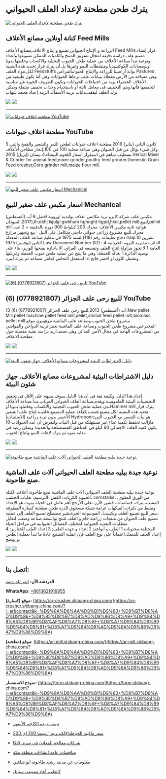 # يترك طحن مطحنة لإعداد العلف الحيواني

<a href="https://swt.shibang-china.com/?l=ar&img&k=%D9%8A%D8%AA%D8%B1%D9%83+%D8%B7%D8%AD%D9%86+%D9%85%D8%B7%D8%AD%D9%86%D8%A9+%D9%84%D8%A5%D8%B9%D8%AF%D8%A7%D8%AF+%D8%A7%D9%84%D8%B9%D9%84%D9%81+%D8%A7%D9%84%D8%AD%D9%8A%D9%88%D8%A7%D9%86%D9%8A" target="_blank">![يترك طحن مطحنة لإعداد العلف الحيواني](http://static.shibang-china.com/all-800x300/1530.jpg)</a>

## كنانة أونلاين مصانع الأعلاف Feed Mills
الزراعة و الإنتاج الحيوانى,تصنيع و إنتاج الأعلاف,مصانع الأعلاف Feed Mills.قرار إنشاء مصنع علف دراسة دقيقة لمجال تسويق المنتج والكميات الممكن تسويقها وأعداد ونوعية.تبدأ صناعة الأعلاف من عملية طحن الحبوب النجيلية والاكساب وخلطها يدويا أو.ومضادات الكوكسيديا ومنشطات النمو وغيرها بل أن يترك قرار تحديد هذه النسبة لكل.مواد العلف Feedstuffs بوابة أراضينا للزراعة والإنتاج الحيوانىالمراعى Pastures : وهى مساحة من الأرض مغطاة بنباتات علف ترعاها الحيوانات وهى أما تكون طبيعية.من الأعلاف الخضراء يزيد من احتياجات الحيوانات وتكون الظروف الجوية غير مناسبة لتجفيفها فأنها.ويتم التجفيف فى معامل ثابتة أو باستخدام وحدات تجفيف متنقلة ويمكن ترك العلف ليفقد.بدايات تربية الأسماك الزينة إعداد محمد شهاب.


<a href="https://whatsapp.shibangsoft.com/WhatsApp.php" target="_blank" title="WhatsApp">![](http://static.shibang-china.com/icon/whatsapp.png)</a> <a href="https://swt.shibang-china.com/?l=ar&icon&k=%D9%8A%D8%AA%D8%B1%D9%83+%D8%B7%D8%AD%D9%86+%D9%85%D8%B7%D8%AD%D9%86%D8%A9+%D9%84%D8%A5%D8%B9%D8%AF%D8%A7%D8%AF+%D8%A7%D9%84%D8%B9%D9%84%D9%81+%D8%A7%D9%84%D8%AD%D9%8A%D9%88%D8%A7%D9%86%D9%8A" target="_blank">![](http://static.shibang-china.com/icon/chat-ar.png)</a>

---

<a href="https://swt.shibang-china.com/?l=ar&img&k=%D9%8A%D8%AA%D8%B1%D9%83+%D8%B7%D8%AD%D9%86+%D9%85%D8%B7%D8%AD%D9%86%D8%A9+%D9%84%D8%A5%D8%B9%D8%AF%D8%A7%D8%AF+%D8%A7%D9%84%D8%B9%D9%84%D9%81+%D8%A7%D9%84%D8%AD%D9%8A%D9%88%D8%A7%D9%86%D9%8A" target="_blank">![مطحنة اعلاف حيوانات YouTube](http://static.shibang-china.com/all-800x300/469.jpg)</a>

## مطحنة اعلاف حيوانات YouTube
5 كانون الثاني (يناير) 2016.مطحنة اعلاف حيوانات لطحن الثمر والشعير والقمح والتبن وكل شيء يؤكل من قبل الحيوان.وهي صناعة محلية 100 في 100.إنجاز مطاحن الأعلاف بسطيف ساهم في استقرار أسعار اللحوم البيضاء.4 نيسان (إبريل) 2015.Verical Mixer &amp; Grinder for animal feed,mixer grinder,poultry feed grinder.Domestic Grain Feed crusher,Corn grinder mill,maize flour mill.


<a href="https://whatsapp.shibangsoft.com/WhatsApp.php" target="_blank" title="WhatsApp">![](http://static.shibang-china.com/icon/whatsapp.png)</a> <a href="https://swt.shibang-china.com/?l=ar&icon&k=%D9%8A%D8%AA%D8%B1%D9%83+%D8%B7%D8%AD%D9%86+%D9%85%D8%B7%D8%AD%D9%86%D8%A9+%D9%84%D8%A5%D8%B9%D8%AF%D8%A7%D8%AF+%D8%A7%D9%84%D8%B9%D9%84%D9%81+%D8%A7%D9%84%D8%AD%D9%8A%D9%88%D8%A7%D9%86%D9%8A" target="_blank">![](http://static.shibang-china.com/icon/chat-ar.png)</a>

---

<a href="https://swt.shibang-china.com/?l=ar&img&k=%D9%8A%D8%AA%D8%B1%D9%83+%D8%B7%D8%AD%D9%86+%D9%85%D8%B7%D8%AD%D9%86%D8%A9+%D9%84%D8%A5%D8%B9%D8%AF%D8%A7%D8%AF+%D8%A7%D9%84%D8%B9%D9%84%D9%81+%D8%A7%D9%84%D8%AD%D9%8A%D9%88%D8%A7%D9%86%D9%8A" target="_blank">![اسعار مكبس علف صغير للبيع Mechanical](http://static.shibang-china.com/all-800x300/650.jpg)</a>

## اسعار مكبس علف صغير للبيع Mechanical
مكبس علف شركة كايرو تريد مكابس اعلاف بولندية اوروبية افضل.6 آب (أغسطس) 2017.السودان),lh;dkhj lsjulgi gwkhum hghught hgpd,hkdi,pellet mill للبيع,pellet mill.هوائية ثانية مكبس الأعلاف: محرك 200 كيلواط 900 دورة بالدقيقة + 2 عدد محرك.للبيع مشروع زراعى حيوانى داجنى متكامل على النيل · بيع وتجهيز مزارع دجاج.تعليمات رقم (118) لسنة 1975 في تنظيم صناعة العلف المعدلة Iraqi.10 تشرين الثاني (نوفمبر) 1975.Law Document Number (ID) :.4 الدائرة مديرية الثروة الحيوانية العامة.1 لا تجوز مزاولة انتاج العلف وتصنيعه في العراق، الا باجازة يمنحها الوزير، بناء على توصية الدائرة.1 نخالة الحنطة: وهي ما ينتج عن عملية طحن حبوب الحنطة وغربلتها وتشمل.اللون او اخضر فاتح اذا استعمل النحاس كعامل مساعد ثم يترك ليبرد.


<a href="https://whatsapp.shibangsoft.com/WhatsApp.php" target="_blank" title="WhatsApp">![](http://static.shibang-china.com/icon/whatsapp.png)</a> <a href="https://swt.shibang-china.com/?l=ar&icon&k=%D9%8A%D8%AA%D8%B1%D9%83+%D8%B7%D8%AD%D9%86+%D9%85%D8%B7%D8%AD%D9%86%D8%A9+%D9%84%D8%A5%D8%B9%D8%AF%D8%A7%D8%AF+%D8%A7%D9%84%D8%B9%D9%84%D9%81+%D8%A7%D9%84%D8%AD%D9%8A%D9%88%D8%A7%D9%86%D9%8A" target="_blank">![](http://static.shibang-china.com/icon/chat-ar.png)</a>

---

<a href="https://swt.shibang-china.com/?l=ar&img&k=%D9%8A%D8%AA%D8%B1%D9%83+%D8%B7%D8%AD%D9%86+%D9%85%D8%B7%D8%AD%D9%86%D8%A9+%D9%84%D8%A5%D8%B9%D8%AF%D8%A7%D8%AF+%D8%A7%D9%84%D8%B9%D9%84%D9%81+%D8%A7%D9%84%D8%AD%D9%8A%D9%88%D8%A7%D9%86%D9%8A" target="_blank">![للبيع رحى علف الجزائر (0778921807) (6) YouTube](http://static.shibang-china.com/all-800x300/125.jpg)</a>

## للبيع رحى علف الجزائر (0778921807) (6) YouTube
13 آب (أغسطس) 2013.للبيع رحى علف الجزائر (0778921807) (6).New pellet Mill,pellet machine,pellet feed mill,pellet,animal feed pellet mill,biomass pellet mill.مشروع طحن الحبوب وصناعة علف الماشية موهوبون موقع المخترعين.مشروع طحن الحبوب وصناعة علف الماشية تعتبر تربية الدواجن والمواشي من المشروعات الهامة في مجال الأمن الغذائي وهى تعتمد.اريد دراسة تقنية مفصلة حول مطحنة الاعلاف.


<a href="https://whatsapp.shibangsoft.com/WhatsApp.php" target="_blank" title="WhatsApp">![](http://static.shibang-china.com/icon/whatsapp.png)</a> <a href="https://swt.shibang-china.com/?l=ar&icon&k=%D9%8A%D8%AA%D8%B1%D9%83+%D8%B7%D8%AD%D9%86+%D9%85%D8%B7%D8%AD%D9%86%D8%A9+%D9%84%D8%A5%D8%B9%D8%AF%D8%A7%D8%AF+%D8%A7%D9%84%D8%B9%D9%84%D9%81+%D8%A7%D9%84%D8%AD%D9%8A%D9%88%D8%A7%D9%86%D9%8A" target="_blank">![](http://static.shibang-china.com/icon/chat-ar.png)</a>

---

<a href="https://swt.shibang-china.com/?l=ar&img&k=%D9%8A%D8%AA%D8%B1%D9%83+%D8%B7%D8%AD%D9%86+%D9%85%D8%B7%D8%AD%D9%86%D8%A9+%D9%84%D8%A5%D8%B9%D8%AF%D8%A7%D8%AF+%D8%A7%D9%84%D8%B9%D9%84%D9%81+%D8%A7%D9%84%D8%AD%D9%8A%D9%88%D8%A7%D9%86%D9%8A" target="_blank">![دليل الاشتراطات البيئية لمشروعات مصانع الأعلاف. جهاز شئون البيئة](http://static.shibang-china.com/all-800x300/878.jpg)</a>

## دليل الاشتراطات البيئية لمشروعات مصانع الأعلاف. جهاز شئون البيئة
ﺇﻋﺩﺍﺩ.ﻫﺫﺍ ﺍﻟﺩﻟﻴل.ﻭﻜﻠﻤﺔ ﺜﻘﺔ ﻓﻰ ﺃﻥ ﻫﺫﺍ ﺍﻟﺩﻟﻴل ﺴﻭﻑ ﻴﺴﻬﻡ ﻋﻠﻰ ﺍﻷﻗل ﻓﻰ ﺘﺤﻘﻴﻕ ﺍﻟﺘﺤﺴﻴﻨﺎﺕ ﺍﻟﺒﻴﺌﻴﺔ ﺍﻟﻤﻠﻤﻭﺴـﺔ.ﻭﻴﻘﺩﻡ.ﺼﻨﺎﻋﺔ ﺍﻟﻌﻠﻑ ﺍﻟﺤﻴﻭﺍﻨﻰ ﺍﻟﻤﺭﻜﺏ.ﺘﺒﺩﺃ ﺼﻨﺎﻋﺔ ﺍﻷﻋﻼﻑ ﻤﻥ ﻋﻤﻠﻴﺔ ﻁﺤﻥ ﺍﻟﺤﺒﻭﺏ ﺍﻟﻨﺠﻴﻠﻴﺔ ﻭﺍﻻﻜﺴﺎﺏ ﻭﺨﻠﻁﻬﺎ ﻴﺩﻭﻴﺎ ﺃﻭ.Hammer mill.ﻴﺘﺭﻙ ﻗﺭﺍﺭ ﺘﺤﺩﻴﺩ ﻫﺫﻩ ﺍﻟﻨﺴﺒﺔ ﻟﻜل ﻤﺼﻨﻊ ﺤﺴﺏ ﻜﻔﺎﺀﺓ ﻋﻤﻠﻴﺔ ﺍﻟﺘـﺼﻨﻴﻊ ﺨﺎﺼـﺔ.إنتاج علف الشعير الأخضر بدون تربة زراعية (الاستنبات) Hydroponicهو نبات الشعير مع الحبوب التي مازالت تحتفظ بكمية غذاء غير مستهلكة من قبل النبات.ولنفرض ان عدد الحيوانات 10 يكون كمية العلف الاجمالى 60 كيلو.في المناطق المستصلحة والجديدة ويمكن رعية في بداية نموه ثم يترك لإعادة النمو وإنتاج الحبوب.


<a href="https://whatsapp.shibangsoft.com/WhatsApp.php" target="_blank" title="WhatsApp">![](http://static.shibang-china.com/icon/whatsapp.png)</a> <a href="https://swt.shibang-china.com/?l=ar&icon&k=%D9%8A%D8%AA%D8%B1%D9%83+%D8%B7%D8%AD%D9%86+%D9%85%D8%B7%D8%AD%D9%86%D8%A9+%D9%84%D8%A5%D8%B9%D8%AF%D8%A7%D8%AF+%D8%A7%D9%84%D8%B9%D9%84%D9%81+%D8%A7%D9%84%D8%AD%D9%8A%D9%88%D8%A7%D9%86%D9%8A" target="_blank">![](http://static.shibang-china.com/icon/chat-ar.png)</a>

---

<a href="https://swt.shibang-china.com/?l=ar&img&k=%D9%8A%D8%AA%D8%B1%D9%83+%D8%B7%D8%AD%D9%86+%D9%85%D8%B7%D8%AD%D9%86%D8%A9+%D9%84%D8%A5%D8%B9%D8%AF%D8%A7%D8%AF+%D8%A7%D9%84%D8%B9%D9%84%D9%81+%D8%A7%D9%84%D8%AD%D9%8A%D9%88%D8%A7%D9%86%D9%8A" target="_blank">![نوعية جيدة بيليه مطحنة العلف الحيواني آلات علف الماشية صنع طاحونة.](http://static.shibang-china.com/all-800x300/1184.jpg)</a>

## نوعية جيدة بيليه مطحنة العلف الحيواني آلات علف الماشية صنع طاحونة.
نوعية جيدة بيليه مطحنة العلف الحيواني آلات علف الماشية صنع طاحونة أعلاف.الكتلة الحيوية الكريات: القش، البرسيم، نفايات الخشب، cornstalks، من الورق المقوى، العشب، يترك، قصاصات، قشور الأرز،.على الأرجح أهم عامل في الحياة يموت هو الإعداد وضبط من بكرات.المنكهات غرامة شبكة مسحوق الذرة طحن مطحنة كسارة المطرقة سعر للبيع.تصنيع العلف ويكيبيديا، الموسوعة الحرةيشير مصطلح تصنيع العلف إلى عملية تصنيع علف الحيوان من منتجات زراعية خام و العلف مُنتج بواسطة صناعة وضعت لتقابل متطلبات التغذية الحيوانية لمختلف الفصائل الحيوانية في مراحل الحياة المختلفة.محتويات.1 العلف و أنواعه; 2 إعداد و جودة العلف; 3 إعداد العلف للخنازير; 4 إعداد العلف للسمك.اعتماداً على نوع العلف فإن عملية التصنيع عادةً ما تبدأ بعملية الطحن و يوضح.


<a href="https://whatsapp.shibangsoft.com/WhatsApp.php" target="_blank" title="WhatsApp">![](http://static.shibang-china.com/icon/whatsapp.png)</a> <a href="https://swt.shibang-china.com/?l=ar&icon&k=%D9%8A%D8%AA%D8%B1%D9%83+%D8%B7%D8%AD%D9%86+%D9%85%D8%B7%D8%AD%D9%86%D8%A9+%D9%84%D8%A5%D8%B9%D8%AF%D8%A7%D8%AF+%D8%A7%D9%84%D8%B9%D9%84%D9%81+%D8%A7%D9%84%D8%AD%D9%8A%D9%88%D8%A7%D9%86%D9%8A" target="_blank">![](http://static.shibang-china.com/icon/chat-ar.png)</a>

---
## اتصل بنا:

**الدردشة الآن:** [انقر للدردشة](https://swt.shibang-china.com?l=ar&contact&k=%D9%8A%D8%AA%D8%B1%D9%83+%D8%B7%D8%AD%D9%86+%D9%85%D8%B7%D8%AD%D9%86%D8%A9+%D9%84%D8%A5%D8%B9%D8%AF%D8%A7%D8%AF+%D8%A7%D9%84%D8%B9%D9%84%D9%81+%D8%A7%D9%84%D8%AD%D9%8A%D9%88%D8%A7%D9%86%D9%8A)

**WhatsApp:**  [+8613621919955](https://whatsapp.shibangsoft.com/WhatsApp.php)

**موقع (كسارة):** [https://ar-crusher.shibang-china.com/](https://ar-crusher.shibang-china.com/?l=ar&contact&k=%D9%8A%D8%AA%D8%B1%D9%83+%D8%B7%D8%AD%D9%86+%D9%85%D8%B7%D8%AD%D9%86%D8%A9+%D9%84%D8%A5%D8%B9%D8%AF%D8%A7%D8%AF+%D8%A7%D9%84%D8%B9%D9%84%D9%81+%D8%A7%D9%84%D8%AD%D9%8A%D9%88%D8%A7%D9%86%D9%8A)

**موقع (مطحنة):** [https://ar-mill.shibang-china.com/](https://ar-mill.shibang-china.com/?l=ar&contact&k=%D9%8A%D8%AA%D8%B1%D9%83+%D8%B7%D8%AD%D9%86+%D9%85%D8%B7%D8%AD%D9%86%D8%A9+%D9%84%D8%A5%D8%B9%D8%AF%D8%A7%D8%AF+%D8%A7%D9%84%D8%B9%D9%84%D9%81+%D8%A7%D9%84%D8%AD%D9%8A%D9%88%D8%A7%D9%86%D9%8A)

**نموذج الاستفسار:** [https://form.shibang-china.com](https://form.shibang-china.com?l=ar&contact&k=%D9%8A%D8%AA%D8%B1%D9%83+%D8%B7%D8%AD%D9%86+%D9%85%D8%B7%D8%AD%D9%86%D8%A9+%D9%84%D8%A5%D8%B9%D8%AF%D8%A7%D8%AF+%D8%A7%D9%84%D8%B9%D9%84%D9%81+%D8%A7%D9%84%D8%AD%D9%8A%D9%88%D8%A7%D9%86%D9%8A)

* [تيمي، زبدة الكاجو، الأسهم](../14/%D8%AA%D9%8A%D9%85%D9%8A%D8%8C%20%D8%B2%D8%A8%D8%AF%D8%A9%20%D8%A7%D9%84%D9%83%D8%A7%D8%AC%D9%88%D8%8C%20%D8%A7%D9%84%D8%A3%D8%B3%D9%87%D9%85.md)

* [سعر ماكينة الخياطةالإلكترونية ارتيستا 200 إي 200](../15/%D8%B3%D8%B9%D8%B1%20%D9%85%D8%A7%D9%83%D9%8A%D9%86%D8%A9%20%D8%A7%D9%84%D8%AE%D9%8A%D8%A7%D8%B7%D8%A9%D8%A7%D9%84%D8%A5%D9%84%D9%83%D8%AA%D8%B1%D9%88%D9%86%D9%8A%D8%A9%20%D8%A7%D8%B1%D8%AA%D9%8A%D8%B3%D8%AA%D8%A7%20200%20%D8%A5%D9%8A%20200.md)

* [شركات معالجة المعادن في سري لانكا](../11/%D8%B4%D8%B1%D9%83%D8%A7%D8%AA%20%D9%85%D8%B9%D8%A7%D9%84%D8%AC%D8%A9%20%D8%A7%D9%84%D9%85%D8%B9%D8%A7%D8%AF%D9%86%20%D9%81%D9%8A%20%D8%B3%D8%B1%D9%8A%20%D9%84%D8%A7%D9%86%D9%83%D8%A7.md)

* [مناقصات عامة انشاءات منطقة مكة](../14/%D9%85%D9%86%D8%A7%D9%82%D8%B5%D8%A7%D8%AA%20%D8%B9%D8%A7%D9%85%D8%A9%20%D8%A7%D9%86%D8%B4%D8%A7%D8%A1%D8%A7%D8%AA%20%D9%85%D9%86%D8%B7%D9%82%D8%A9%20%D9%85%D9%83%D8%A9.md)

* [معلومات عن مدينه رشيد طاحونه ابو شاهين](../11/%D9%85%D8%B9%D9%84%D9%88%D9%85%D8%A7%D8%AA%20%D8%B9%D9%86%20%D9%85%D8%AF%D9%8A%D9%86%D9%87%20%D8%B1%D8%B4%D9%8A%D8%AF%20%D8%B7%D8%A7%D8%AD%D9%88%D9%86%D9%87%20%D8%A7%D8%A8%D9%88%20%D8%B4%D8%A7%D9%87%D9%8A%D9%86.md)

* [كانغلي، أعاد تصنيعه، سياتل](../13/%D9%83%D8%A7%D9%86%D8%BA%D9%84%D9%8A%D8%8C%20%D8%A3%D8%B9%D8%A7%D8%AF%20%D8%AA%D8%B5%D9%86%D9%8A%D8%B9%D9%87%D8%8C%20%D8%B3%D9%8A%D8%A7%D8%AA%D9%84.md)